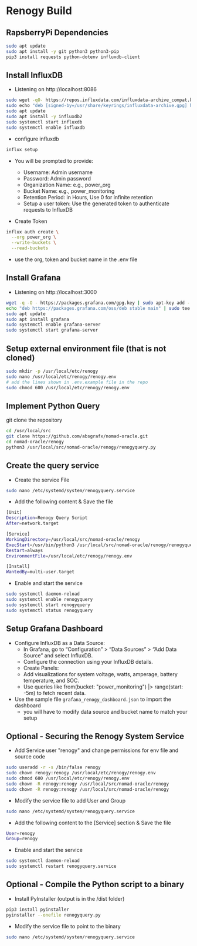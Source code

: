 # Renogy Build 

## RapsberryPi Dependencies 
```bash
sudo apt update
sudo apt install -y git python3 python3-pip
pip3 install requests python-dotenv influxdb-client
```

## Install InfluxDB 
* Listening on http://localhost:8086
```bash
sudo wget -qO- https://repos.influxdata.com/influxdata-archive_compat.key | sudo gpg --dearmor -o /usr/share/keyrings/influxdata-archive.gpg
sudo echo "deb [signed-by=/usr/share/keyrings/influxdata-archive.gpg] https://repos.influxdata.com/debian stable main" | sudo tee /etc/apt/sources.list.d/influxdb.list
sudo apt update
sudo apt install -y influxdb2
sudo systemctl start influxdb
sudo systemctl enable influxdb
```

* configure influxdb
```bash
influx setup
```
* You will be prompted to provide:
	* Username: Admin username
	* Password: Admin password
	* Organization Name: e.g., power_org
	* Bucket Name: e.g., power_monitoring
	* Retention Period: in Hours, Use 0 for infinite retention
	* Setup a user token: Use the generated token to authenticate requests to InfluxDB

* Create Token 
```bash
influx auth create \
  --org power_org \
  --write-buckets \
  --read-buckets
```
* use the org, token and bucket name in the .env file


## Install Grafana 
* Listening on http://localhost:3000
```bash 
wget -q -O - https://packages.grafana.com/gpg.key | sudo apt-key add -
echo "deb https://packages.grafana.com/oss/deb stable main" | sudo tee -a /etc/apt/sources.list.d/grafana.list
sudo apt update
sudo apt install grafana
sudo systemctl enable grafana-server
sudo systemctl start grafana-server
```

## Setup external environment file (that is not cloned)
```bash
sudo mkdir -p /usr/local/etc/renogy
sudo nano /usr/local/etc/renogy/renogy.env
# add the lines shown in .env.example file in the repo
sudo chmod 600 /usr/local/etc/renogy/renogy.env
```


## Implement Python Query 
git clone the repository 
```bash
cd /usr/local/src
git clone https://github.com/absgrafx/nomad-oracle.git
cd nomad-oracle/renogy
python3 /usr/local/src/nomad-oracle/renogy/renogyquery.py
```

## Create the query service 
* Create the service File 
```bash
sudo nano /etc/systemd/system/renogyquery.service
```
* Add the following content & Save the file 
```bash
[Unit]
Description=Renogy Query Script
After=network.target

[Service]
WorkingDirectory=/usr/local/src/nomad-oracle/renogy
ExecStart=/usr/bin/python3 /usr/local/src/nomad-oracle/renogy/renogyquery.py
Restart=always
EnvironmentFile=/usr/local/etc/renogy/renogy.env

[Install]
WantedBy=multi-user.target
```
* Enable and start the service 
```bash
sudo systemctl daemon-reload
sudo systemctl enable renogyquery
sudo systemctl start renogyquery
sudo systemctl status renogyquery
```

## Setup Grafana Dashboard 
* Configure InfluxDB as a Data Source:
	* In Grafana, go to “Configuration” > “Data Sources” > “Add Data Source” and select InfluxDB.
	* Configure the connection using your InfluxDB details.
	* Create Panels:
	* Add visualizations for system voltage, watts, amperage, battery temperature, and SOC.
	* Use queries like from(bucket: "power_monitoring") |> range(start: -5m) to fetch recent data.
* Use the sample file `grafana_renogy_dashboard.json` to import the dashboard 
	* you will have to modify data source and bucket name to match your setup

## **Optional** -  Securing the Renogy System Service
* Add Service user "renogy" and change permissions for env file and source code
```bash
sudo useradd -r -s /bin/false renogy
sudo chown renogy:renogy /usr/local/etc/renogy/renogy.env
sudo chmod 600 /usr/local/etc/renogy/renogy.env
sudo chown -R renogy:renogy /usr/local/src/nomad-oracle/renogy
sudo chown -R renogy:renogy /usr/local/src/nomad-oracle/renogy
```
* Modify the service file to add User and Group
```bash
sudo nano /etc/systemd/system/renogyquery.service
```
* Add the following content to the [Service] section & Save the file 
```bash
User=renogy
Group=renogy
```
* Enable and start the service 
```bash
sudo systemctl daemon-reload
sudo systemctl restart renogyquery.service
```
## **Optional** - Compile the Python script to a binary
* Install PyInstaller (output is in the /dist folder)
```bash	
pip3 install pyinstaller
pyinstaller --onefile renogyquery.py
```
* Modify the service file to point to the binary
```bash	
sudo nano /etc/systemd/system/renogyquery.service
```